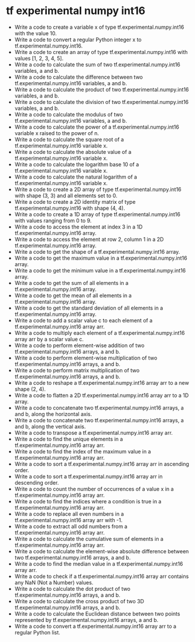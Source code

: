 # tf experimental numpy int16

- Write a code to create a variable x of type tf.experimental.numpy.int16 with the value 10.
- Write a code to convert a regular Python integer x to tf.experimental.numpy.int16.
- Write a code to create an array of type tf.experimental.numpy.int16 with values [1, 2, 3, 4, 5].
- Write a code to calculate the sum of two tf.experimental.numpy.int16 variables, a and b.
- Write a code to calculate the difference between two tf.experimental.numpy.int16 variables, a and b.
- Write a code to calculate the product of two tf.experimental.numpy.int16 variables, a and b.
- Write a code to calculate the division of two tf.experimental.numpy.int16 variables, a and b.
- Write a code to calculate the modulus of two tf.experimental.numpy.int16 variables, a and b.
- Write a code to calculate the power of a tf.experimental.numpy.int16 variable x raised to the power of n.
- Write a code to calculate the square root of a tf.experimental.numpy.int16 variable x.
- Write a code to calculate the absolute value of a tf.experimental.numpy.int16 variable x.
- Write a code to calculate the logarithm base 10 of a tf.experimental.numpy.int16 variable x.
- Write a code to calculate the natural logarithm of a tf.experimental.numpy.int16 variable x.
- Write a code to create a 2D array of type tf.experimental.numpy.int16 with shape (3, 3) and all elements set to 0.
- Write a code to create a 2D identity matrix of type tf.experimental.numpy.int16 with shape (4, 4).
- Write a code to create a 1D array of type tf.experimental.numpy.int16 with values ranging from 0 to 9.
- Write a code to access the element at index 3 in a 1D tf.experimental.numpy.int16 array.
- Write a code to access the element at row 2, column 1 in a 2D tf.experimental.numpy.int16 array.
- Write a code to get the shape of a tf.experimental.numpy.int16 array.
- Write a code to get the maximum value in a tf.experimental.numpy.int16 array.
- Write a code to get the minimum value in a tf.experimental.numpy.int16 array.
- Write a code to get the sum of all elements in a tf.experimental.numpy.int16 array.
- Write a code to get the mean of all elements in a tf.experimental.numpy.int16 array.
- Write a code to get the standard deviation of all elements in a tf.experimental.numpy.int16 array.
- Write a code to add a scalar value c to each element of a tf.experimental.numpy.int16 array arr.
- Write a code to multiply each element of a tf.experimental.numpy.int16 array arr by a scalar value c.
- Write a code to perform element-wise addition of two tf.experimental.numpy.int16 arrays, a and b.
- Write a code to perform element-wise multiplication of two tf.experimental.numpy.int16 arrays, a and b.
- Write a code to perform matrix multiplication of two tf.experimental.numpy.int16 arrays, a and b.
- Write a code to reshape a tf.experimental.numpy.int16 array arr to a new shape (2, 4).
- Write a code to flatten a 2D tf.experimental.numpy.int16 array arr to a 1D array.
- Write a code to concatenate two tf.experimental.numpy.int16 arrays, a and b, along the horizontal axis.
- Write a code to concatenate two tf.experimental.numpy.int16 arrays, a and b, along the vertical axis.
- Write a code to transpose a tf.experimental.numpy.int16 array arr.
- Write a code to find the unique elements in a tf.experimental.numpy.int16 array arr.
- Write a code to find the index of the maximum value in a tf.experimental.numpy.int16 array arr.
- Write a code to sort a tf.experimental.numpy.int16 array arr in ascending order.
- Write a code to sort a tf.experimental.numpy.int16 array arr in descending order.
- Write a code to count the number of occurrences of a value x in a tf.experimental.numpy.int16 array arr.
- Write a code to find the indices where a condition is true in a tf.experimental.numpy.int16 array arr.
- Write a code to replace all even numbers in a tf.experimental.numpy.int16 array arr with -1.
- Write a code to extract all odd numbers from a tf.experimental.numpy.int16 array arr.
- Write a code to calculate the cumulative sum of elements in a tf.experimental.numpy.int16 array arr.
- Write a code to calculate the element-wise absolute difference between two tf.experimental.numpy.int16 arrays, a and b.
- Write a code to find the median value in a tf.experimental.numpy.int16 array arr.
- Write a code to check if a tf.experimental.numpy.int16 array arr contains any NaN (Not a Number) values.
- Write a code to calculate the dot product of two tf.experimental.numpy.int16 arrays, a and b.
- Write a code to calculate the cross product of two 3D tf.experimental.numpy.int16 arrays, a and b.
- Write a code to calculate the Euclidean distance between two points represented by tf.experimental.numpy.int16 arrays, a and b.
- Write a code to convert a tf.experimental.numpy.int16 array arr to a regular Python list.
